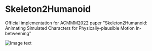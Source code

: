 # Skeleton2Humanoid

Official implementation for ACMMM2022 paper "Skeleton2Humanoid: Animating Simulated Characters for
Physically-plausible Motion In-betweening"


![Image text](https://raw.github.com/Skeleton2Humanoid/edit/main/images/inbetween_sample.jpg)
